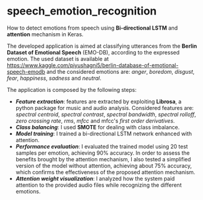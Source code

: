 # speech_emotion_recognition

How to detect emotions from speech using **Bi-directional LSTM** and **attention** mechanism in Keras.

The developed application is aimed at classifying utterances from the **Berlin Dataset of Emotional Speech** (EMO-DB), according to the expressed emotion.
The used dataset is available at https://www.kaggle.com/piyushagni5/berlin-database-of-emotional-speech-emodb and the considered emotions are: *anger*, *boredom*, *disgust*, *fear*, *happiness*, *sadness* and *neutral*.

The application is composed by the following steps:
- ***Feature extraction***: features are extracted by exploiting **Librosa**, a python package for music and audio analysis. Considered features are: *spectral centroid*, *spectral contrast*, *spectral bandwidth*, *spectral rolloff*, *zero crossing rate*, *rms*, *mfcc* and mfcc's *first order derivatives*.
- ***Class balancing***: I used **SMOTE** for dealing with class imbalance.
- ***Model training***: I trained a bi-directional LSTM network enhanced with attention.
- ***Performance evaluation***: I evaluated the trained model using 20 test samples per emotion, achieving 90\% accuracy. In order to assess the benefits brought by the attention mechanism, I also tested a simplified version of the model without attention, achieving about 75\% accuracy, which confirms the effectiveness of the proposed attention mechanism.
- ***Attention weight visualization***: I analyzed how the system paid attention to the provided audio files while recognizing the different emotions.
